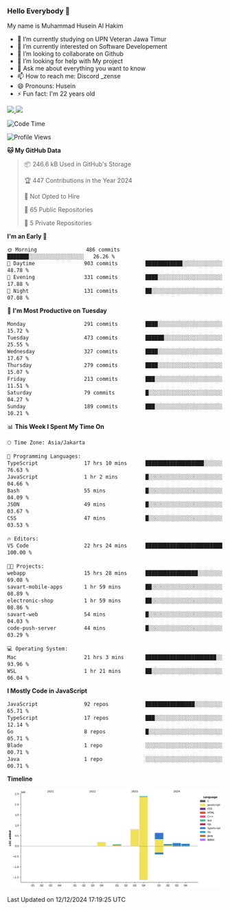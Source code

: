 ### Hello Everybody 👋

My name is Muhammad Husein Al Hakim

- 🔭 I’m currently studying on UPN Veteran Jawa Timur
- 🌱 I’m currently interested on Software Developement
- 👯 I’m looking to collaborate on Github
- 🤔 I’m looking for help with My project
- 💬 Ask me about everything you want to know
- 📫 How to reach me: Discord _zense
- 😄 Pronouns: Husein
- ⚡ Fun fact: I'm 22 years old

<p align="left">
<a href="https://github.com/huseinhq">
  <img height="180em" src="https://github-readme-stats-eight-theta.vercel.app/api?username=huseinhq&show_icons=true&theme=algolia&include_all_commits=true&count_private=true"/>
  <img height="180em" src="https://github-readme-stats-eight-theta.vercel.app/api/top-langs/?username=huseinhq&layout=compact&langs_count=8&theme=algolia"/>
</a>
</p>

<!--START_SECTION:waka-->
![Code Time](http://img.shields.io/badge/Code%20Time-1%2C686%20hrs%2011%20mins-blue)

![Profile Views](http://img.shields.io/badge/Profile%20Views-0-blue)

**🐱 My GitHub Data** 

> 📦 246.6 kB Used in GitHub's Storage 
 > 
> 🏆 447 Contributions in the Year 2024
 > 
> 🚫 Not Opted to Hire
 > 
> 📜 65 Public Repositories 
 > 
> 🔑 5 Private Repositories 
 > 
**I'm an Early 🐤** 

```text
🌞 Morning                486 commits         ███████░░░░░░░░░░░░░░░░░░   26.26 % 
🌆 Daytime                903 commits         ████████████░░░░░░░░░░░░░   48.78 % 
🌃 Evening                331 commits         ████░░░░░░░░░░░░░░░░░░░░░   17.88 % 
🌙 Night                  131 commits         ██░░░░░░░░░░░░░░░░░░░░░░░   07.08 % 
```
📅 **I'm Most Productive on Tuesday** 

```text
Monday                   291 commits         ████░░░░░░░░░░░░░░░░░░░░░   15.72 % 
Tuesday                  473 commits         ██████░░░░░░░░░░░░░░░░░░░   25.55 % 
Wednesday                327 commits         ████░░░░░░░░░░░░░░░░░░░░░   17.67 % 
Thursday                 279 commits         ████░░░░░░░░░░░░░░░░░░░░░   15.07 % 
Friday                   213 commits         ███░░░░░░░░░░░░░░░░░░░░░░   11.51 % 
Saturday                 79 commits          █░░░░░░░░░░░░░░░░░░░░░░░░   04.27 % 
Sunday                   189 commits         ███░░░░░░░░░░░░░░░░░░░░░░   10.21 % 
```


📊 **This Week I Spent My Time On** 

```text
🕑︎ Time Zone: Asia/Jakarta

💬 Programming Languages: 
TypeScript               17 hrs 10 mins      ███████████████████░░░░░░   76.63 % 
JavaScript               1 hr 2 mins         █░░░░░░░░░░░░░░░░░░░░░░░░   04.66 % 
Bash                     55 mins             █░░░░░░░░░░░░░░░░░░░░░░░░   04.09 % 
JSON                     49 mins             █░░░░░░░░░░░░░░░░░░░░░░░░   03.67 % 
CSS                      47 mins             █░░░░░░░░░░░░░░░░░░░░░░░░   03.53 % 

🔥 Editors: 
VS Code                  22 hrs 24 mins      █████████████████████████   100.00 % 

🐱‍💻 Projects: 
webapp                   15 hrs 28 mins      █████████████████░░░░░░░░   69.08 % 
savart-mobile-apps       1 hr 59 mins        ██░░░░░░░░░░░░░░░░░░░░░░░   08.89 % 
electronic-shop          1 hr 59 mins        ██░░░░░░░░░░░░░░░░░░░░░░░   08.86 % 
savart-web               54 mins             █░░░░░░░░░░░░░░░░░░░░░░░░   04.03 % 
code-push-server         44 mins             █░░░░░░░░░░░░░░░░░░░░░░░░   03.29 % 

💻 Operating System: 
Mac                      21 hrs 3 mins       ███████████████████████░░   93.96 % 
WSL                      1 hr 21 mins        ██░░░░░░░░░░░░░░░░░░░░░░░   06.04 % 
```

**I Mostly Code in JavaScript** 

```text
JavaScript               92 repos            ████████████████░░░░░░░░░   65.71 % 
TypeScript               17 repos            ███░░░░░░░░░░░░░░░░░░░░░░   12.14 % 
Go                       8 repos             █░░░░░░░░░░░░░░░░░░░░░░░░   05.71 % 
Blade                    1 repo              ░░░░░░░░░░░░░░░░░░░░░░░░░   00.71 % 
Java                     1 repo              ░░░░░░░░░░░░░░░░░░░░░░░░░   00.71 % 
```



**Timeline**

![Lines of Code chart](https://raw.githubusercontent.com/HuseinHQ/HuseinHQ/main/assets/bar_graph.png)


 Last Updated on 12/12/2024 17:19:25 UTC
<!--END_SECTION:waka-->
